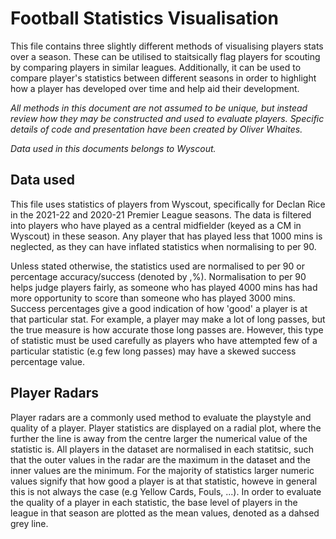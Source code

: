 # Football Statistics Visualisation

This file contains three slightly different methods of visualising players stats over a season. These can be utilised to staitsically flag players for scouting by comparing players in similar leagues. Additionally, it can be used to compare player's statistics between different seasons in order to highlight how a player has developed over time and help aid their development.

*All methods in this document are not assumed to be unique, but instead review how they may be constructed and used to evaluate players. Specific details of code and presentation have been created by Oliver Whaites.*

*Data used in this documents belongs to Wyscout.*

## Data used

This file uses statistics of players from Wyscout, specifically for Declan Rice in the 2021-22 and 2020-21 Premier League seasons. The data is filtered into players who have played as a central midfielder (keyed as a CM in Wyscout) in these season. Any player that has played less that 1000 mins is neglected, as they can have inflated statistics when normalising to per 90.

Unless stated otherwise, the statistics used are normalised to per 90 or percentage accuracy/success (denoted by ,%). Normalisation to per 90 helps judge players fairly, as someone who has played 4000 mins has had more opportunity to score than someone who has played 3000 mins. Success percentages give a good indication of how 'good' a player is at that particular stat. For example, a player may make a lot of long passes, but the true measure is how accurate those long passes are. However, this type of statistic must be used carefully as players who have attempted few of a particular statistic (e.g few long passes) may have a skewed success percentage value.

## Player Radars

Player radars are a commonly used method to evaluate the playstyle and quality of a player. Player statistics are displayed on a radial plot, where the further the line is away from the centre larger the numerical value of the statistic is. All players in the dataset are normalised in each statitsic, such that the outer values in the radar are the maximum in the dataset and the inner values are the minimum. For the majority of statistics larger numeric values signify that how good a player is at that statistic, howeve in general this is not always the case (e.g Yellow Cards, Fouls, ...). In order to evaluate the quality of a player in each statistic, the base level of players in the league in that season are plotted as the mean values, denoted as a dahsed grey line. 
